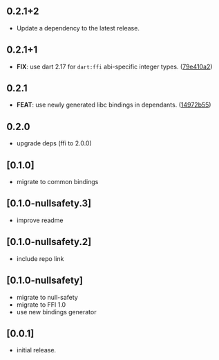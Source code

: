 ## 0.2.1+2

 - Update a dependency to the latest release.

## 0.2.1+1

 - **FIX**: use dart 2.17 for `dart:ffi` abi-specific integer types. ([79e410a2](https://github.com/ardera/flutter_packages/commit/79e410a2c08e114c4afee8312aefb9ba493048d7))

## 0.2.1

 - **FEAT**: use newly generated libc bindings in dependants. ([14972b55](https://github.com/ardera/flutter_packages/commit/14972b5560d1e6e0cfd748cb47936e6696577c0e))

## 0.2.0

 - upgrade deps (ffi to 2.0.0)

## [0.1.0]

* migrate to common bindings

## [0.1.0-nullsafety.3]

* improve readme

## [0.1.0-nullsafety.2]

* include repo link

## [0.1.0-nullsafety]

* migrate to null-safety
* migrate to FFI 1.0
* use new bindings generator

## [0.0.1]

* initial release.

